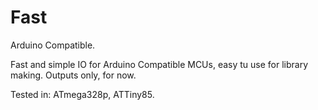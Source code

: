 # Fast

Arduino Compatible.

Fast and simple IO for Arduino Compatible MCUs, easy tu use for library making. Outputs only, for now.

Tested in: ATmega328p, ATTiny85.
